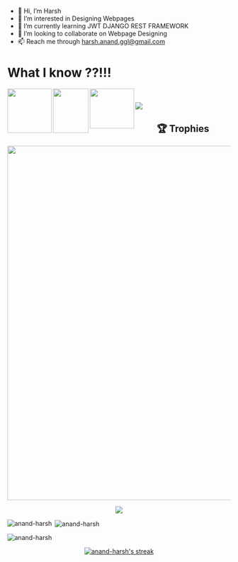 - 👋 Hi, I’m Harsh
- 👀 I’m interested in Designing Webpages
- 🌱 I’m currently learning JWT DJANGO REST FRAMEWORK
- 💞️ I’m looking to collaborate on Webpage Designing
- 📫 Reach me through harsh.anand.ggl@gmail.com

# What I know ??!!!

<img src="https://user-images.githubusercontent.com/94885893/155173090-c6ae5dea-a0db-4179-bc33-054686123786.png" align="left" height="100" width="100" >

<img src="https://user-images.githubusercontent.com/94885893/155173111-56182e85-ec3c-44e2-b2b5-a493127e9f76.png" align="left" height="100" width="80" >

<img src="https://upload.wikimedia.org/wikipedia/commons/6/6a/JavaScript-logo.png" align="left" height="90" width="100" ></br>

![](https://komarev.com/ghpvc/?username=anand-harsh)

<h2 align="center">🏆 Trophies</h2>
<p align="center"> <img width=800 src="https://github-profile-trophy.vercel.app/?username=anand-harsh&margin-w=30&theme=onedark&row=1"/>
</p>
<p align="center"> <img src="/assets/morty.gif" /> </p>


<p><img align="left" src="https://github-readme-stats.vercel.app/api/top-langs?username=anand-harsh&show_icons=true&locale=en&layout=compact&theme=radical" alt="anand-harsh" /></p>

<p>&nbsp;<img align="center" src="https://github-readme-stats.vercel.app/api?username=anand-harsh&show_icons=true&locale=en&theme=radical" alt="anand-harsh" /></p>

<p><img align="center" src="https://github-readme-streak-stats.herokuapp.com/?user=anand-harsh&theme=radical" alt="anand-harsh" /></p>

<p align="center">
  <a href="https://github.com/anand-harsh/github-readme-streak-stats">
    <img title="🔥 Get streak stats for your profile at git.io/streak-stats" alt="anand-harsh's streak" src="https://streak-stats.demolab.com/?user=anand-harsh&theme=monokai-metallian&hide_border=true"/>
  </a>
</p>


<!---
anand-harsh/anand-harsh is a ✨ special ✨ repository because its `README.md` (this file) appears on your GitHub profile.
You can click the Preview link to take a look at your changes.
--->
